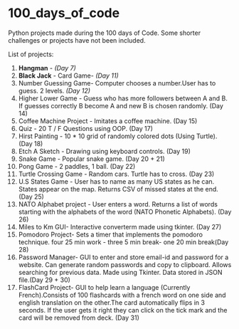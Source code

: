 # 100_days_of_code

Python projects made during the 100 days of Code. Some shorter challenges or projects have not been included.

List of projects:
1. **Hangman** - _(Day 7)_
2. **Black Jack** - Card Game-  _(Day 11)_
3. Number Guessing Game- Computer chooses a number.User has to guess. 2 levels. _(Day 12)_
4. Higher Lower Game - Guess who has more followers between A and B. If guesses correctly B become A and new B is chosen randomly.  (Day 14)
5. Coffee Machine Project - Imitates a coffee machine. (Day 15)
6. Quiz - 20 T / F Questions using OOP. (Day 17)
7. Hirst Painting - 10 * 10 grid of randomly colored dots (Using Turtle). (Day 18)
8. Etch A Sketch - Drawing using keyboard controls. (Day 19)
9. Snake Game - Popular snake game. (Day 20 + 21)
10. Pong Game - 2 paddles, 1 ball. (Day 22) 
11. Turtle Crossing Game - Random cars. Turtle has to cross. (Day 23)
12. U.S States Game - User has to name as many US states as he can. States appear on the map. Returns CSV of missed states at the end. (Day 25) 
13. NATO Alphabet project - User enters a word. Returns a list of words starting with the alphabets of the word (NATO Phonetic Alphabets). (Day 26)
14. Miles to Km GUI- Interactive converterm made using tkinter. (Day 27)
15. Pomodoro Project- Sets a timer that implements the pomodoro technique. four 25 min work - three 5 min break- one 20 min break(Day 28)
16. Password Manager- GUI to enter and store email-id and password for a website. Can generate random passwords and copy to clipboard. Allows searching for previous data. Made using Tkinter. Data stored in JSON file.(Day 29 + 30)
17. FlashCard Project- GUI to help learn a language (Currently French).Consists of 100 flashcards with a french word on one side and english translation on the other.The card automatically flips in 3 seconds. If the user gets it right they can click on the tick mark and the card will be removed from deck. (Day 31)
